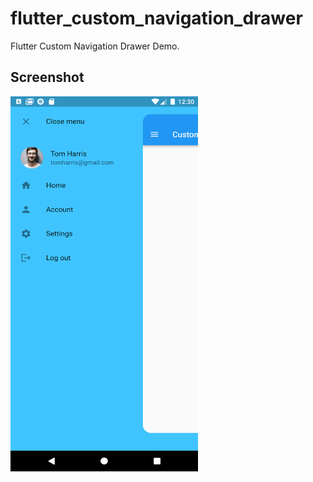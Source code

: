 # flutter_custom_navigation_drawer

Flutter Custom Navigation Drawer Demo.

## Screenshot
<img src="./screenshot/sample_img1.png" width="300" height="600">

